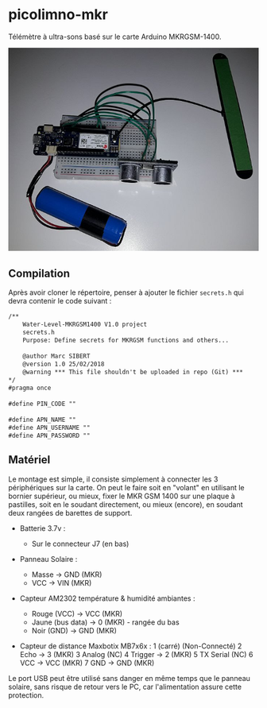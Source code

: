 # picolimno-mkr

Télémètre à ultra-sons basé sur le carte Arduino MKRGSM-1400.

![Image of breadboard](proto.jpg)

## Compilation
Après avoir cloner le répertoire, penser à ajouter le fichier
<code>secrets.h</code> qui devra contenir le code suivant :

```
/**
    Water-Level-MKRGSM1400 V1.0 project
    secrets.h
    Purpose: Define secrets for MKRGSM functions and others...
  
    @author Marc SIBERT
    @version 1.0 25/02/2018
    @warning *** This file shouldn't be uploaded in repo (Git) ***
*/
#pragma once

#define PIN_CODE ""

#define APN_NAME ""
#define APN_USERNAME ""
#define APN_PASSWORD ""
```

## Matériel
Le montage est simple, il consiste simplement à connecter les 3 périphériques
sur la carte. On peut le faire soit en "volant" en utilisant le bornier 
supérieur, ou mieux, fixer le MKR GSM 1400 sur une plaque à pastilles, soit en 
le soudant directement, ou mieux (encore), en soudant deux rangées de barettes
de support.

* Batterie 3.7v :
  * Sur le connecteur J7 (en bas)

* Panneau Solaire :
  * Masse -> GND (MKR)
  * VCC -> VIN (MKR)

* Capteur AM2302 température & humidité ambiantes :
  * Rouge (VCC) -> VCC (MKR)
  * Jaune (bus data) -> 0 (MKR) - rangée du bas
  * Noir (GND) -> GND (MKR)

* Capteur de distance Maxbotix MB7x6x :
  1 (carré) (Non-Connecté)
  2 Echo -> 3 (MKR)
  3 Analog (NC)
  4 Trigger -> 2 (MKR)
  5 TX Serial (NC)
  6 VCC -> VCC (MKR)
  7 GND -> GND (MKR)

Le port USB peut être utilisé sans danger en même temps que le panneau solaire, 
sans risque de retour vers le PC, car l'alimentation assure cette protection.

